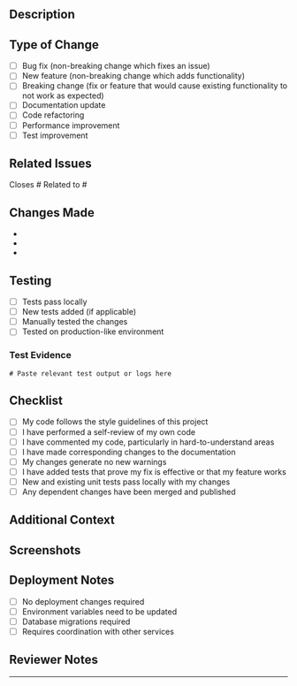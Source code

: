 ## Description
<!-- Provide a clear and concise description of your changes -->

## Type of Change
<!-- Mark the relevant option with an 'x' -->

- [ ] Bug fix (non-breaking change which fixes an issue)
- [ ] New feature (non-breaking change which adds functionality)
- [ ] Breaking change (fix or feature that would cause existing functionality to not work as expected)
- [ ] Documentation update
- [ ] Code refactoring
- [ ] Performance improvement
- [ ] Test improvement

## Related Issues
<!-- Link to related issues using #issue_number -->

Closes #
Related to #

## Changes Made
<!-- List the specific changes you made -->

- 
- 
- 

## Testing
<!-- Describe the tests you ran -->

- [ ] Tests pass locally
- [ ] New tests added (if applicable)
- [ ] Manually tested the changes
- [ ] Tested on production-like environment

### Test Evidence
<!-- Provide screenshots, logs, or test output -->

```
# Paste relevant test output or logs here
```

## Checklist
<!-- Mark completed items with an 'x' -->

- [ ] My code follows the style guidelines of this project
- [ ] I have performed a self-review of my own code
- [ ] I have commented my code, particularly in hard-to-understand areas
- [ ] I have made corresponding changes to the documentation
- [ ] My changes generate no new warnings
- [ ] I have added tests that prove my fix is effective or that my feature works
- [ ] New and existing unit tests pass locally with my changes
- [ ] Any dependent changes have been merged and published

## Additional Context
<!-- Add any other context about the PR here -->

## Screenshots
<!-- If applicable, add screenshots to help explain your changes -->

## Deployment Notes
<!-- Any special deployment considerations or environment variable changes -->

- [ ] No deployment changes required
- [ ] Environment variables need to be updated
- [ ] Database migrations required
- [ ] Requires coordination with other services

## Reviewer Notes
<!-- Anything specific you want reviewers to focus on -->

---

<!-- Thank you for your contribution! -->
